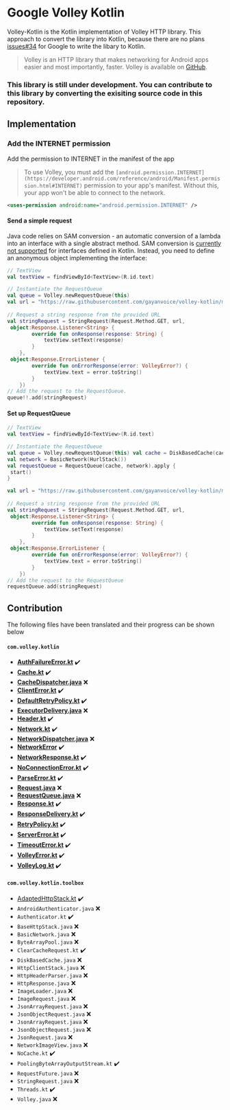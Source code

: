 # Google Volley Kotlin
Volley-Kotlin is the Kotlin implementation of Volley HTTP library. This approach to convert the library into Kotlin, because there are no plans [issues#34](https://github.com/google/volley/issues/34) for Google to write the libary to Kotlin.

>Volley is an HTTP library that makes networking for Android apps easier and most importantly, faster. Volley is available on [GitHub](https://github.com/google/volley).

### This library is still under development. You can contribute to this library by converting the exisiting source code in this repository.

##  Implementation
### Add the INTERNET permission
Add the permission to INTERNET in the manifest of the app
>To use Volley, you must add the `[android.permission.INTERNET](https://developer.android.com/reference/android/Manifest.permission.html#INTERNET)` permission to your app's manifest. Without this, your app won't be able to connect to the network.

```XML
<uses-permission android:name="android.permission.INTERNET" />
```
#### Send a simple request
Java code relies on SAM conversion - an automatic conversion of a lambda into an interface with a single abstract method. SAM conversion is [currently not supported](https://youtrack.jetbrains.com/issue/KT-7770) for interfaces defined in Kotlin. Instead, you need to define an anonymous object implementing the interface:
```Kotlin
// TextView
val textView = findViewById<TextView>(R.id.text)

// Instantiate the RequestQueue
val queue = Volley.newRequestQueue(this)  
val url = "https://raw.githubusercontent.com/gayanvoice/volley-kotlin/master/data/sample.txt" 
 
// Request a string response from the provided URL
val stringRequest = StringRequest(Request.Method.GET, url,  
 object:Response.Listener<String> {  
        override fun onResponse(response: String) {  
            textView.setText(response)  
        }  
    },  
 object:Response.ErrorListener {  
        override fun onErrorResponse(error: VolleyError?) {  
            textView.text = error.toString()  
        }  
    })
// Add the request to the RequestQueue.  
queue!!.add(stringRequest)
```
#### Set up RequestQueue
```Kotlin
// TextView
val textView = findViewById<TextView>(R.id.text)

// Instantiate the RequestQueue
val queue = Volley.newRequestQueue(this) val cache = DiskBasedCache(cacheDir, 1024 * 1024) // 1MB cap  
val network = BasicNetwork(HurlStack())  
val requestQueue = RequestQueue(cache, network).apply {  
 start()
}

val url = "https://raw.githubusercontent.com/gayanvoice/volley-kotlin/master/data/sample.txt" 
 
// Request a string response from the provided URL
val stringRequest = StringRequest(Request.Method.GET, url,  
 object:Response.Listener<String> {  
        override fun onResponse(response: String) {  
            textView.setText(response)  
        }  
    },  
 object:Response.ErrorListener {  
        override fun onErrorResponse(error: VolleyError?) {  
            textView.text = error.toString()  
        }  
    })
// Add the request to the RequestQueue
requestQueue.add(stringRequest)
```
## Contribution

The following files have been translated and their progress can be shown below

#### `com.volley.kotlin`
 - **[AuthFailureError.kt](https://github.com/gayanvoice/volley-kotlin/blob/master/library/src/main/java/com/volley/kotlin/AuthFailureError.kt)** ✔️
 - **[Cache.kt](https://github.com/gayanvoice/volley-kotlin/blob/master/library/src/main/java/com/volley/kotlin/Cache.kt)** ✔️
 - **[CacheDispatcher.java](https://github.com/gayanvoice/volley-kotlin/blob/master/library/src/main/java/com/volley/kotlin/CacheDispatcher.java)** ❌
 - **[ClientError.kt](https://github.com/gayanvoice/volley-kotlin/blob/master/library/src/main/java/com/volley/kotlin/ClientError.kt)** ✔️
 - **[DefaultRetryPolicy.kt](https://github.com/gayanvoice/volley-kotlin/blob/master/library/src/main/java/com/volley/kotlin/DefaultRetryPolicy.kt)** ✔️
 - **[ExecutorDelivery.java](https://github.com/gayanvoice/volley-kotlin/blob/master/library/src/main/java/com/volley/kotlin/ExecutorDelivery.java)** ❌
 - **[Header.kt](https://github.com/gayanvoice/volley-kotlin/blob/master/library/src/main/java/com/volley/kotlin/Header.kt)** ✔️
 - **[Network.kt](https://github.com/gayanvoice/volley-kotlin/blob/master/library/src/main/java/com/volley/kotlin/Network.java)** ✔️
 - **[NetworkDispatcher.java](https://github.com/gayanvoice/volley-kotlin/blob/master/library/src/main/java/com/volley/kotlin/NetworkDispatcher.java)** ❌
 - **[NetworkError](https://github.com/gayanvoice/volley-kotlin/blob/master/library/src/main/java/com/volley/kotlin/NetworkError.kt)** ✔️
 - **[NetworkResponse.kt](https://github.com/gayanvoice/volley-kotlin/blob/master/library/src/main/java/com/volley/kotlin/NetworkResponse.kt)** ✔️
 - **[NoConnectionError.kt](https://github.com/gayanvoice/volley-kotlin/blob/master/library/src/main/java/com/volley/kotlin/NoConnectionError.kt)** ✔️
 - **[ParseError.kt](https://github.com/gayanvoice/volley-kotlin/blob/master/library/src/main/java/com/volley/kotlin/ParseError.kt)** ✔️
 - **[Request.java](https://github.com/gayanvoice/volley-kotlin/blob/master/library/src/main/java/com/volley/kotlin/Request.java)** ❌
 - **[RequestQueue.java](https://github.com/gayanvoice/volley-kotlin/blob/master/library/src/main/java/com/volley/kotlin/RequestQueue.java)** ❌
 - **[Response.kt](https://github.com/gayanvoice/volley-kotlin/blob/master/library/src/main/java/com/volley/kotlin/Response.kt)** ✔️
 - **[ResponseDelivery.kt](https://github.com/gayanvoice/volley-kotlin/blob/master/library/src/main/java/com/volley/kotlin/ResponseDelivery.kt)** ✔️
 - **[RetryPolicy.kt](https://github.com/gayanvoice/volley-kotlin/blob/master/library/src/main/java/com/volley/kotlin/RetryPolicy.kt)** ✔️ 
 - **[ServerError.kt](https://github.com/gayanvoice/volley-kotlin/blob/master/library/src/main/java/com/volley/kotlin/ServerError.kt)** ✔️
 - **[TimeoutError.kt](https://github.com/gayanvoice/volley-kotlin/blob/master/library/src/main/java/com/volley/kotlin/TimeoutError.kt)** ✔️
 - **[VolleyError.kt](https://github.com/gayanvoice/volley-kotlin/blob/master/library/src/main/java/com/volley/kotlin/VolleyError.kt)** ✔️
 - **[VolleyLog,kt](https://github.com/gayanvoice/volley-kotlin/blob/master/library/src/main/java/com/volley/kotlin/VolleyLog.kt)** ✔️
#### `com.volley.kotlin.toolbox`
 - [AdaptedHttpStack.kt](https://github.com/gayanvoice/volley-kotlin/blob/master/library/src/main/java/com/volley/kotlin/toolbox/AdaptedHttpStack.kt) ✔️
 - `AndroidAuthenticator.java` ❌
 - `Authenticator.kt` ✔️
 - `BaseHttpStack.java` ❌
 - `BasicNetwork.java` ❌
 - `ByteArrayPool.java` ❌
 - `ClearCacheRequest.kt` ✔️
 - `DiskBasedCache.java` ❌
 - `HttpClientStack.java` ❌
 - `HttpHeaderParser.java` ❌
 - `HttpResponse.java` ❌
 - `ImageLoader.java` ❌
 - `ImageRequest.java` ❌
 - `JsonArrayRequest.java` ❌
 - `JsonObjectRequest.java` ❌
 - `JsonArrayRequest.java` ❌
 - `JsonObjectRequest.java` ❌
 - `JsonRequest.java` ❌
 - `NetworkImageView.java` ❌
 - `NoCache.kt` ✔️
 - `PoolingByteArrayOutputStream.kt` ✔️
 - `RequestFuture.java` ❌
 - `StringRequest.java` ❌
 - `Threads.kt` ✔️
 - `Volley.java` ❌
 
 
